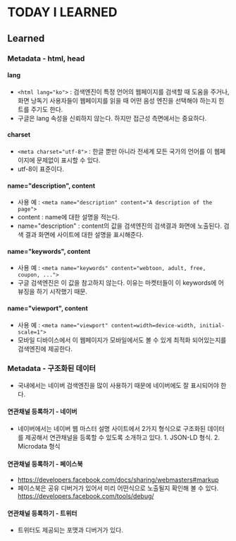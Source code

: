 # TODAY I LEARNED

## Learned

### Metadata - html, head

#### lang

- `<html lang="ko">` : 검색엔진이 특정 언어의 웹페이지를 검색할 때 도움을 주거나, 화면 낭독기 사용자들이 웹페이지를 읽을 때 어떤 음성 엔진을 선택해야 하는지 힌트를 주기도 한다.
- 구글은 lang 속성을 신뢰하지 않는다. 하지만 접근성 측면에서는 중요하다.

#### charset

- `<meta charset="utf-8">` : 한글 뿐만 아니라 전세계 모든 국가의 언어를 이 웹페이지에 문제없이 표시할 수 있다.
- utf-8이 표준이다.

#### name="description", content

- 사용 예 : `<meta name="description" content="A description of the page">`
- content : name에 대한 설명을 적는다.
- name="description" : content의 값을 검색엔진의 검색결과 화면에 노출된다. 검색 결과 화면에 사이트에 대한 설명을 표시해준다.

#### name="keywords", content

- 사용 예 : `<meta name="keywords" content="webtoon, adult, free, coupon, ...">`
- 구글 검색엔진은 이 값을 참고하지 않는다. 이유는 마켓터들이 이 keywords에 어뷰징을 하기 시작했기 때문.

#### name="viewport", content

- 사용 예 : `<meta name="viewport" content=width=device-width, initial-scale=1">`
- 모바일 디바이스에서 이 웹페이지가 모바일에서도 볼 수 있게 최적화 되어있는지를 검색엔진에 제공한다.

### Metadata - 구조화된 데이터

- 국내에서는 네이버 검색엔진을 많이 사용하기 때문에 네이버에도 잘 표시되어야 한다.

#### 연관채널 등록하기 - 네이버

- 네이버에서는 네이버 웹 마스터 설명 사이트에서 2가지 형식으로 구조화된 데이터를 제공해서 연관채널을 등록할 수 있도록 소개하고 있다. 1. JSON-LD 형식. 2. Microdata 형식

#### 연관채널 등록하기 - 페이스북

- https://developers.facebook.com/docs/sharing/webmasters#markup
- 페이스북은 공유 디버거가 있어서 미리 어떤식으로 노출될지 확인해 볼 수 있다. https://developers.facebook.com/tools/debug/

#### 연관채널 등록하기 - 트위터

- 트위터도 제공되는 포맷과 디버거가 있다.

